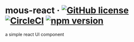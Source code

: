 # mous-react &middot; [![GitHub license](https://img.shields.io/github/license/clayJa/mous-react.svg)](https://github.com/clayJa/mous-react/blob/master/LICENSE) [![CircleCI](https://img.shields.io/circleci/project/github/clayJa/mous-react.svg)](https://circleci.com/gh/clayJa/mous-react)  [![npm version](https://badge.fury.io/js/mous-react.svg)](https://www.npmjs.com/package/mous-react)
a simple react UI component
